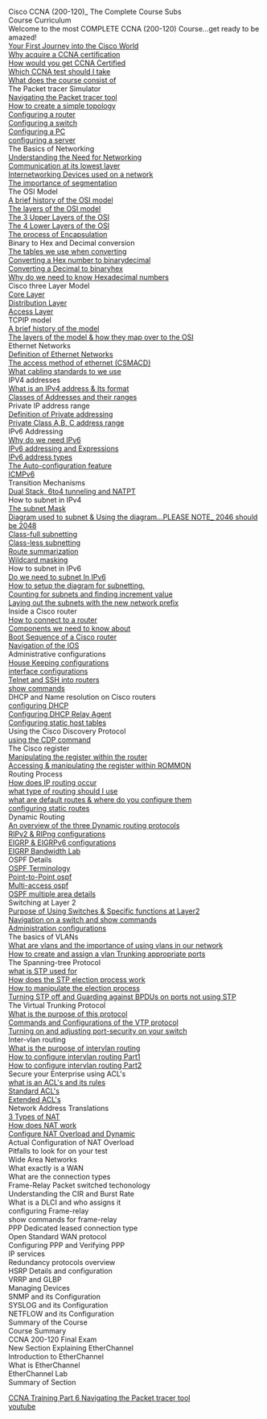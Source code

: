 Cisco CCNA (200-120)_ The Complete Course Subs   
Course Curriculum   
Welcome to the most COMPLETE CCNA (200-120) Course...get ready to be amazed!   
[Your First Journey into the Cisco World](c01_Your_First_Journey_into_the_Cisco_World.md)   
[Why acquire a CCNA certification](c02_Why_acquire_a_CCNA_certification.md)   
[How would you get CCNA Certified](c03_How_would_you_get_CCNA_Certified.md)   
[Which CCNA test should I take](c04_Which_CCNA_test_should_I_take.md)   
[What does the course consist of](c05_What_does_the_course_consist_of.md)   
The Packet tracer Simulator   
[Navigating the Packet tracer tool](c06_Navigating_the_Packet_tracer_tool.md)   
[How to create a simple topology](c07_How_to_create_a_simple_topology.md)   
[Configuring a router](c08_Configuring_a_router.md)   
[Configuring a switch](c09_Configuring_a_switch.md)   
[Configuring a PC](c10_Configuring_a_PC.md)   
[configuring a server](c11_configuring_a_server.md)   
The Basics of Networking   
[Understanding the Need for Networking](c12_Understanding_the_Need_for_Networking.md)   
[Communication at its lowest layer](c13_Communication_at_its_lowest_layer.md)   
[Internetworking Devices used on a network](c14_Internetworking_Devices_used_on_a_network.md)   
[The importance of segmentation](c15_The_importance_of_segmentation.md)   
The OSI Model   
[A brief history of the OSI model](c16_A_brief_history_of_the_OSI_model.md)   
[The layers of the OSI model](c17_The_layers_of_the_OSI_model.md)   
[The 3 Upper Layers of the OSI](c18_The_3_Upper_Layers_of_the_OSI.md)   
[The 4 Lower Layers of the OSI](c19_The_4_Lower_Layers_of_the_OSI.md)   
[The process of Encapsulation](c20_The_process_of_Encapsulation.md)   
Binary to Hex and Decimal conversion   
[The tables we use when converting](c21_The_tables_we_use_when_converting.md)   
[Converting a Hex number to binarydecimal](c22_Converting_a_Hex_number_to_binarydecimal.md)   
[Converting a Decimal to binaryhex](c23_Converting_a_Decimal_to_binaryhex.md)   
[Why do we need to know Hexadecimal numbers](c24_Why_do_we_need_to_know_Hexadecimal_numbers.md)   
Cisco three Layer Model   
[Core Layer](c25_Core_Layer.md)   
[Distribution Layer](c26_Distribution_Layer.md)   
[Access Layer](c27_Access_Layer.md)   
TCPIP model   
[A brief history of the model](c28_A_brief_history_of_the_model.md)   
[The layers of the model & how they map over to the OSI](c29_The_layers_of_the_model_&_how_they_map_over_to_the_OSI.md)   
Ethernet Networks   
[Definition of Ethernet Networks](c30_Definition_of_Ethernet_Networks.md)   
[The access method of ethernet (CSMACD)](c31_The_access_method_of_ethernet_(CSMACD).md)   
[What cabling standards to we use](c32_What_cabling_standards_to_we_use.md)   
IPV4 addresses   
[What is an IPv4 address & Its format](c33_What_is_an_IPv4_address_&_Its_format.md)   
[Classes of Addresses and their ranges](c34_Classes_of_Addresses_and_their_ranges.md)   
Private IP address range   
[Definition of Private addressing](c35_Definition_of_Private_addressing.md)   
[Private Class A,B, C address range](c36_Private_Class_A,B,_C_address_range.md)   
IPv6 Addressing   
[Why do we need IPv6](c37_Why_do_we_need_IPv6.md)   
[IPv6 addressing and Expressions](c38_IPv6_addressing_and_Expressions.md)   
[IPv6 address types](c39_IPv6_address_types.md)   
[The Auto-configuration feature](c40_The_Auto-configuration_feature.md)   
[ICMPv6](c41_ICMPv6.md)   
Transition Mechanisms   
[Dual Stack, 6to4 tunneling and NATPT](c42_Dual_Stack,_6to4_tunneling_and_NATPT.md)   
How to subnet in IPv4   
[The subnet Mask](c43_The_subnet_Mask.md)   
[Diagram used to subnet & Using the diagram...PLEASE NOTE_ 2046 should be 2048](c44_Diagram_used_to_subnet_&_Using_the_diagram...PLEASE_NOTE__2046_should_be_2048.md)   
[Class-full subnetting](c45_Class-full_subnetting.md)   
[Class-less subnetting](c46_Class-less_subnetting.md)   
[Route summarization](c47_Route_summarization.md)   
[Wildcard masking](c48_Wildcard_masking.md)   
How to subnet in IPv6   
[Do we need to subnet In IPv6](c49_Do_we_need_to_subnet_In_IPv6.md)   
[How to setup the diagram for subnetting.](c50_How_to_setup_the_diagram_for_subnetting..md)   
[Counting for subnets and finding increment value](c51_Counting_for_subnets_and_finding_increment_value.md)   
[Laying out the subnets with the new network prefix](c52_Laying_out_the_subnets_with_the_new_network_prefix.md)   
Inside a Cisco router   
[How to connect to a router](c53_How_to_connect_to_a_router.md)   
[Components we need to know about](c54_Components_we_need_to_know_about.md)   
[Boot Sequence of a Cisco router](c55_Boot_Sequence_of_a_Cisco_router.md)   
[Navigation of the IOS](c56_Navigation_of_the_IOS.md)   
Administrative configurations   
[House Keeping configurations](c57_House_Keeping_configurations.md)   
[interface configurations](c58_interface_configurations.md)   
[Telnet and SSH into routers](c59_Telnet_and_SSH_into_routers.md)   
[show commands](c60_show_commands.md)   
DHCP and Name resolution on Cisco routers   
[configuring DHCP](c61_configuring_DHCP.md)   
[Configuring DHCP Relay Agent](c62_Configuring_DHCP_Relay_Agent.md)   
[Configuring static host tables](c63_Configuring_static_host_tables.md)   
Using the Cisco Discovery Protocol   
[using the CDP command](c64_using_the_CDP_command.md)   
The Cisco register   
[Manipulating the register within the router](c65_Manipulating_the_register_within_the_router.md)   
[Accessing & manipulating the register within ROMMON](c66_Accessing_&_manipulating_the_register_within_ROMMON.md)   
Routing Process   
[How does IP routing occur](c67_How_does_IP_routing_occur.md)   
[what type of routing should I use](c68_what_type_of_routing_should_I_use.md)   
[what are default routes & where do you configure them](c69_what_are_default_routes_&_where_do_you_configure_them.md)   
[configuring static routes](c70_configuring_static_routes.md)   
Dynamic Routing   
[An overview of the three Dynamic routing protocols](c71_An_overview_of_the_three_Dynamic_routing_protocols.md)   
[RIPv2 & RIPng configurations](c72_RIPv2_&_RIPng_configurations.md)   
[EIGRP & EIGRPv6 configurations](c73_EIGRP_&_EIGRPv6_configurations.md)   
[EIGRP Bandwidth Lab](c74_EIGRP_Bandwidth_Lab.md)   
OSPF Details   
[OSPF Terminology](c75_OSPF_Terminology.md)   
[Point-to-Point ospf](c76_Point-to-Point_ospf.md)   
[Multi-access ospf](c77_Multi-access_ospf.md)   
[OSPF multiple area details](c78_OSPF_multiple_area_details.md)   
Switching at Layer 2   
[Purpose of Using Switches & Specific functions at Layer2](c79_Purpose_of_Using_Switches_&_Specific_functions_at_Layer2.md)   
[Navigation on a switch and show commands](c80_Navigation_on_a_switch_and_show_commands.md)   
[Administration configurations](c81_Administration_configurations.md)   
The basics of VLANs   
[What are vlans and the importance of using vlans in our network](c82_What_are_vlans_and_the_importance_of_using_vlans_in_our_network.md)   
[How to create and assign a vlan Trunking appropriate ports](c83_How_to_create_and_assign_a_vlan_Trunking_appropriate_ports.md)   
The Spanning-tree Protocol   
[what is STP used for](c84_what_is_STP_used_for.md)   
[How does the STP election process work](c85_How_does_the_STP_election_process_work.md)   
[How to manipulate the election process](c86_How_to_manipulate_the_election_process.md)   
[Turning STP off and Guarding against BPDUs on ports not using STP](c87_Turning_STP_off_and_Guarding_against_BPDUs_on_ports_not_using_STP.md)   
The Virtual Trunking Protocol   
[What is the purpose of this protocol](c88_What_is_the_purpose_of_this_protocol.md)   
[Commands and Configurations of the VTP protocol](c89_Commands_and_Configurations_of_the_VTP_protocol.md)   
[Turning on and adjusting port-security on your switch](c90_Turning_on_and_adjusting_port-security_on_your_switch.md)   
Inter-vlan routing   
[What is the purpose of intervlan routing](c91_What_is_the_purpose_of_intervlan_routing.md)   
[How to configure intervlan routing Part1](c92_How_to_configure_intervlan_routing_Part1.md)   
[How to configure intervlan routing Part2](c93_How_to_configure_intervlan_routing_Part2.md)   
Secure your Enterprise using ACL's   
[what is an ACL's and its rules](c94_what_is_an_ACL's_and_its_rules.md)   
[Standard ACL's](c95_Standard_ACL's.md)   
[Extended ACL's](c96_Extended_ACL's.md)   
Network Address Translations   
[3 Types of NAT](c97_3_Types_of_NAT.md)   
[How does NAT work](c98_How_does_NAT_work.md)   
[Configure NAT Overload and Dynamic](c99_Configure_NAT_Overload_and_Dynamic.md)   
Actual Configuration of NAT Overload   
Pitfalls to look for on your test   
Wide Area Networks   
What exactly is a WAN   
What are the connection types   
Frame-Relay Packet switched techonology   
Understanding the CIR and Burst Rate   
What is a DLCI and who assigns it   
configuring Frame-relay   
show commands for frame-relay   
PPP Dedicated leased connection type   
Open Standard WAN protocol   
Configuring PPP and Verifying PPP   
IP services   
Redundancy protocols overview   
HSRP Details and configuration   
VRRP and GLBP   
Managing Devices   
SNMP and its Configuration   
SYSLOG and its Configuration   
NETFLOW and its Configuration   
Summary of the Course   
Course Summary   
CCNA 200-120 Final Exam   
New Section Explaining EtherChannel   
Introduction to EtherChannel   
What is EtherChannel   
EtherChannel Lab   
Summary of Section   


[CCNA Training Part 6 Navigating the Packet tracer tool](https://www.youtube.com/watch?v=7N0lZOQ3f48)   
[youtube](b02_youtube.md)   
[]()   
[]()   
[]()   
[]()   
[]()   
